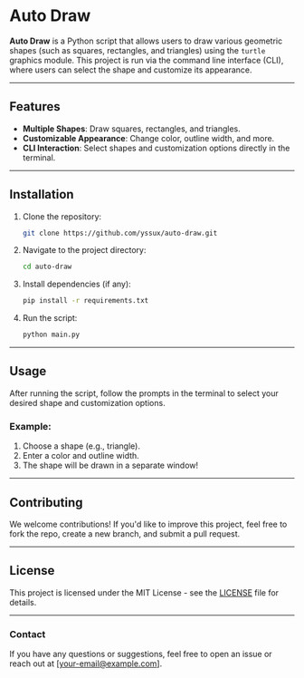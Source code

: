 # **Auto Draw**

**Auto Draw** is a Python script that allows users to draw various geometric shapes (such as squares, rectangles, and triangles) using the `turtle` graphics module. This project is run via the command line interface (CLI), where users can select the shape and customize its appearance.

---

## **Features**

- **Multiple Shapes**: Draw squares, rectangles, and triangles.
- **Customizable Appearance**: Change color, outline width, and more.
- **CLI Interaction**: Select shapes and customization options directly in the terminal.

---

## **Installation**

1. Clone the repository:
    ```bash
    git clone https://github.com/yssux/auto-draw.git
    ```

2. Navigate to the project directory:
    ```bash
    cd auto-draw
    ```

3. Install dependencies (if any):
    ```bash
    pip install -r requirements.txt
    ```

4. Run the script:
    ```bash
    python main.py
    ```

---

## **Usage**

After running the script, follow the prompts in the terminal to select your desired shape and customization options.

### Example:
1. Choose a shape (e.g., triangle).
2. Enter a color and outline width.
3. The shape will be drawn in a separate window!

---

## **Contributing**

We welcome contributions! If you'd like to improve this project, feel free to fork the repo, create a new branch, and submit a pull request.

---

## **License**

This project is licensed under the MIT License - see the [LICENSE](LICENSE) file for details.

---

### **Contact**

If you have any questions or suggestions, feel free to open an issue or reach out at [your-email@example.com].

